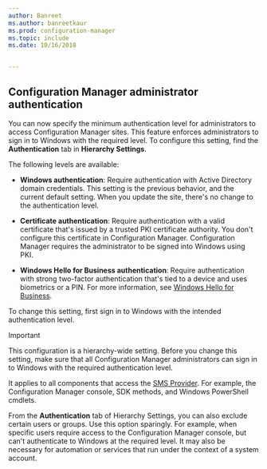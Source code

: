```yaml
---
author: Banreet
ms.author: banreetkaur
ms.prod: configuration-manager
ms.topic: include
ms.date: 10/16/2018


---
```


## <a name="bkmk_auth"></a> Configuration Manager administrator authentication
<!--1357013-->

You can now specify the minimum authentication level for administrators to access Configuration Manager sites. This feature enforces administrators to sign in to Windows with the required level. To configure this setting, find the **Authentication** tab in **Hierarchy Settings**. 

The following levels are available:

- **Windows authentication**: Require authentication with Active Directory domain credentials. This setting is the previous behavior, and the current default setting. When you update the site, there's no change to the authentication level.  

- **Certificate authentication**: Require authentication with a valid certificate that's issued by a trusted PKI certificate authority. You don't configure this certificate in Configuration Manager. Configuration Manager requires the administrator to be signed into Windows using PKI.  

- **Windows Hello for Business authentication**: Require authentication with strong two-factor authentication that's tied to a device and uses biometrics or a PIN. For more information, see [Windows Hello for Business](/windows/security/identity-protection/hello-for-business/hello-identity-verification).  

To change this setting, first sign in to Windows with the intended authentication level. 

> [!Important]  
> This configuration is a hierarchy-wide setting. Before you change this setting, make sure that all Configuration Manager administrators can sign in to Windows with the required authentication level. 
> 
> It applies to all components that access the [SMS Provider](../../../plan-design/hierarchy/plan-for-the-sms-provider.md). For example, the Configuration Manager console, SDK methods, and Windows PowerShell cmdlets.  

From the **Authentication** tab of Hierarchy Settings, you can also exclude certain users or groups. Use this option sparingly. For example, when specific users require access to the Configuration Manager console, but can't authenticate to Windows at the required level. It may also be necessary for automation or services that run under the context of a system account.